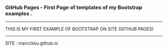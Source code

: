 
 ### GitHub Pages - First Page of templates of my Bootstrap examples .
*** 
 THIS IS MY FIRST EXAMPLE OF BOOTSTRAP ON SITE (GITHUB PAGES)

***
SITE : marcckku.github.io